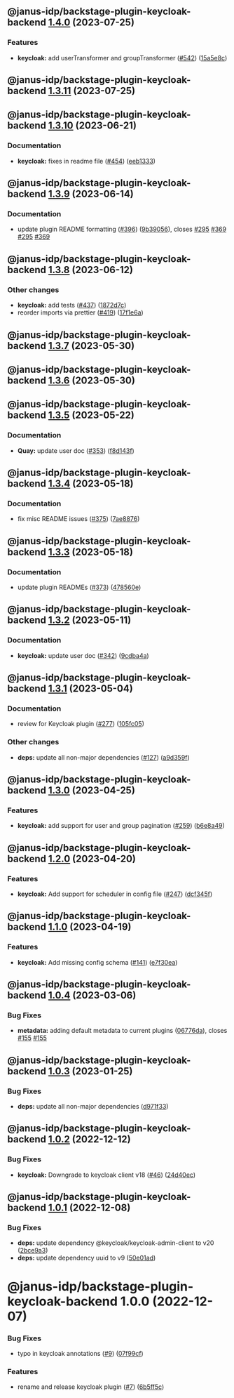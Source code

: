 ## @janus-idp/backstage-plugin-keycloak-backend [1.4.0](https://github.com/janus-idp/backstage-plugins/compare/@janus-idp/backstage-plugin-keycloak-backend@1.3.11...@janus-idp/backstage-plugin-keycloak-backend@1.4.0) (2023-07-25)


### Features

* **keycloak:** add userTransformer and groupTransformer ([#542](https://github.com/janus-idp/backstage-plugins/issues/542)) ([15a5e8c](https://github.com/janus-idp/backstage-plugins/commit/15a5e8cab5014def95c274d891e5c0e423016424))

## @janus-idp/backstage-plugin-keycloak-backend [1.3.11](https://github.com/janus-idp/backstage-plugins/compare/@janus-idp/backstage-plugin-keycloak-backend@1.3.10...@janus-idp/backstage-plugin-keycloak-backend@1.3.11) (2023-07-25)

## @janus-idp/backstage-plugin-keycloak-backend [1.3.10](https://github.com/janus-idp/backstage-plugins/compare/@janus-idp/backstage-plugin-keycloak-backend@1.3.9...@janus-idp/backstage-plugin-keycloak-backend@1.3.10) (2023-06-21)


### Documentation

* **keycloak:** fixes in readme file ([#454](https://github.com/janus-idp/backstage-plugins/issues/454)) ([eeb1333](https://github.com/janus-idp/backstage-plugins/commit/eeb133359cd39e2abefffccd60c5d0355e05995d))

## @janus-idp/backstage-plugin-keycloak-backend [1.3.9](https://github.com/janus-idp/backstage-plugins/compare/@janus-idp/backstage-plugin-keycloak-backend@1.3.8...@janus-idp/backstage-plugin-keycloak-backend@1.3.9) (2023-06-14)


### Documentation

* update plugin README formatting ([#396](https://github.com/janus-idp/backstage-plugins/issues/396)) ([9b39056](https://github.com/janus-idp/backstage-plugins/commit/9b39056f6c66e9a6a0a5d0c4059420dff66db263)), closes [#295](https://github.com/janus-idp/backstage-plugins/issues/295) [#369](https://github.com/janus-idp/backstage-plugins/issues/369) [#295](https://github.com/janus-idp/backstage-plugins/issues/295) [#369](https://github.com/janus-idp/backstage-plugins/issues/369)

## @janus-idp/backstage-plugin-keycloak-backend [1.3.8](https://github.com/janus-idp/backstage-plugins/compare/@janus-idp/backstage-plugin-keycloak-backend@1.3.7...@janus-idp/backstage-plugin-keycloak-backend@1.3.8) (2023-06-12)


### Other changes

* **keycloak:** add tests ([#437](https://github.com/janus-idp/backstage-plugins/issues/437)) ([1872d7c](https://github.com/janus-idp/backstage-plugins/commit/1872d7c997cb372d4a2501c472698b660a025e49))
* reorder imports via prettier ([#419](https://github.com/janus-idp/backstage-plugins/issues/419)) ([17f1e6a](https://github.com/janus-idp/backstage-plugins/commit/17f1e6a689bd793a619ec5e42e5cdda0998f78a5))

## @janus-idp/backstage-plugin-keycloak-backend [1.3.7](https://github.com/janus-idp/backstage-plugins/compare/@janus-idp/backstage-plugin-keycloak-backend@1.3.6...@janus-idp/backstage-plugin-keycloak-backend@1.3.7) (2023-05-30)

## @janus-idp/backstage-plugin-keycloak-backend [1.3.6](https://github.com/janus-idp/backstage-plugins/compare/@janus-idp/backstage-plugin-keycloak-backend@1.3.5...@janus-idp/backstage-plugin-keycloak-backend@1.3.6) (2023-05-30)

## @janus-idp/backstage-plugin-keycloak-backend [1.3.5](https://github.com/janus-idp/backstage-plugins/compare/@janus-idp/backstage-plugin-keycloak-backend@1.3.4...@janus-idp/backstage-plugin-keycloak-backend@1.3.5) (2023-05-22)


### Documentation

* **Quay:** update user doc ([#353](https://github.com/janus-idp/backstage-plugins/issues/353)) ([f8d143f](https://github.com/janus-idp/backstage-plugins/commit/f8d143f243db069e8877f6b8a053790fabe078cf))

## @janus-idp/backstage-plugin-keycloak-backend [1.3.4](https://github.com/janus-idp/backstage-plugins/compare/@janus-idp/backstage-plugin-keycloak-backend@1.3.3...@janus-idp/backstage-plugin-keycloak-backend@1.3.4) (2023-05-18)


### Documentation

* fix misc README issues ([#375](https://github.com/janus-idp/backstage-plugins/issues/375)) ([7ae8876](https://github.com/janus-idp/backstage-plugins/commit/7ae88760c322694b29b558bac78cbc4eb768695c))

## @janus-idp/backstage-plugin-keycloak-backend [1.3.3](https://github.com/janus-idp/backstage-plugins/compare/@janus-idp/backstage-plugin-keycloak-backend@1.3.2...@janus-idp/backstage-plugin-keycloak-backend@1.3.3) (2023-05-18)


### Documentation

* update plugin READMEs ([#373](https://github.com/janus-idp/backstage-plugins/issues/373)) ([478560e](https://github.com/janus-idp/backstage-plugins/commit/478560e38cceaa40d976bccf4785956ed58b5221))

## @janus-idp/backstage-plugin-keycloak-backend [1.3.2](https://github.com/janus-idp/backstage-plugins/compare/@janus-idp/backstage-plugin-keycloak-backend@1.3.1...@janus-idp/backstage-plugin-keycloak-backend@1.3.2) (2023-05-11)


### Documentation

* **keycloak:** update user doc ([#342](https://github.com/janus-idp/backstage-plugins/issues/342)) ([9cdba4a](https://github.com/janus-idp/backstage-plugins/commit/9cdba4a5652a1b6737ec9fd50b13b4893b51a171))

## @janus-idp/backstage-plugin-keycloak-backend [1.3.1](https://github.com/janus-idp/backstage-plugins/compare/@janus-idp/backstage-plugin-keycloak-backend@1.3.0...@janus-idp/backstage-plugin-keycloak-backend@1.3.1) (2023-05-04)


### Documentation

* review for Keycloak plugin ([#277](https://github.com/janus-idp/backstage-plugins/issues/277)) ([105fc05](https://github.com/janus-idp/backstage-plugins/commit/105fc052f817eaeb976f32a388c0f8fa0a09de89))


### Other changes

* **deps:** update all non-major dependencies ([#127](https://github.com/janus-idp/backstage-plugins/issues/127)) ([a9d359f](https://github.com/janus-idp/backstage-plugins/commit/a9d359f01448d1b9b4b4d3d9b087052fb6ff16b3))

## @janus-idp/backstage-plugin-keycloak-backend [1.3.0](https://github.com/janus-idp/backstage-plugins/compare/@janus-idp/backstage-plugin-keycloak-backend@1.2.0...@janus-idp/backstage-plugin-keycloak-backend@1.3.0) (2023-04-25)


### Features

* **keycloak:** add support for user and group pagination ([#259](https://github.com/janus-idp/backstage-plugins/issues/259)) ([b6e8a49](https://github.com/janus-idp/backstage-plugins/commit/b6e8a49497c068cb7bd5623bb3d810a5f0323e1a))

## @janus-idp/backstage-plugin-keycloak-backend [1.2.0](https://github.com/janus-idp/backstage-plugins/compare/@janus-idp/backstage-plugin-keycloak-backend@1.1.0...@janus-idp/backstage-plugin-keycloak-backend@1.2.0) (2023-04-20)


### Features

* **keycloak:** Add support for scheduler in config file ([#247](https://github.com/janus-idp/backstage-plugins/issues/247)) ([dcf345f](https://github.com/janus-idp/backstage-plugins/commit/dcf345f8f0ca27f85cb4bf158a1d223cb706bb60))

## @janus-idp/backstage-plugin-keycloak-backend [1.1.0](https://github.com/janus-idp/backstage-plugins/compare/@janus-idp/backstage-plugin-keycloak-backend@1.0.4...@janus-idp/backstage-plugin-keycloak-backend@1.1.0) (2023-04-19)


### Features

* **keycloak:** Add missing config schema ([#141](https://github.com/janus-idp/backstage-plugins/issues/141)) ([e7f30ea](https://github.com/janus-idp/backstage-plugins/commit/e7f30eaf0a3c2f8ebcd78668342dc51bb8130a5b))

## @janus-idp/backstage-plugin-keycloak-backend [1.0.4](https://github.com/janus-idp/backstage-plugins/compare/@janus-idp/backstage-plugin-keycloak-backend@1.0.3...@janus-idp/backstage-plugin-keycloak-backend@1.0.4) (2023-03-06)


### Bug Fixes

* **metadata:** adding default metadata to current plugins ([06776da](https://github.com/janus-idp/backstage-plugins/commit/06776dafdbab6d4fa85b92d5b676f65d97bbdb44)), closes [#155](https://github.com/janus-idp/backstage-plugins/issues/155) [#155](https://github.com/janus-idp/backstage-plugins/issues/155)

## @janus-idp/backstage-plugin-keycloak-backend [1.0.3](https://github.com/janus-idp/backstage-plugins/compare/@janus-idp/backstage-plugin-keycloak-backend@1.0.2...@janus-idp/backstage-plugin-keycloak-backend@1.0.3) (2023-01-25)


### Bug Fixes

* **deps:** update all non-major dependencies ([d971f33](https://github.com/janus-idp/backstage-plugins/commit/d971f33c3f79ac4ec36dfb8b579f07d8dbcef8f1))

## @janus-idp/backstage-plugin-keycloak-backend [1.0.2](https://github.com/janus-idp/backstage-plugins/compare/@janus-idp/backstage-plugin-keycloak-backend@1.0.1...@janus-idp/backstage-plugin-keycloak-backend@1.0.2) (2022-12-12)


### Bug Fixes

* **keycloak:** Downgrade to keycloak client v18 ([#46](https://github.com/janus-idp/backstage-plugins/issues/46)) ([24d40ec](https://github.com/janus-idp/backstage-plugins/commit/24d40ec26ad45681b97df16191be6ac6469a9bc6))

## @janus-idp/backstage-plugin-keycloak-backend [1.0.1](https://github.com/janus-idp/backstage-plugins/compare/@janus-idp/backstage-plugin-keycloak-backend@1.0.0...@janus-idp/backstage-plugin-keycloak-backend@1.0.1) (2022-12-08)


### Bug Fixes

* **deps:** update dependency @keycloak/keycloak-admin-client to v20 ([2bce9a3](https://github.com/janus-idp/backstage-plugins/commit/2bce9a3c328ed8cc694c42fec437abc2e08c6448))
* **deps:** update dependency uuid to v9 ([50e01ad](https://github.com/janus-idp/backstage-plugins/commit/50e01ad91af4de530ba16a4d3d33a9dbf86413e0))

# @janus-idp/backstage-plugin-keycloak-backend 1.0.0 (2022-12-07)


### Bug Fixes

* typo in keycloak annotations ([#9](https://github.com/janus-idp/backstage-plugins/issues/9)) ([07f99cf](https://github.com/janus-idp/backstage-plugins/commit/07f99cff02467a3a627c310d14cdb7105009a67a))


### Features

* rename and release keycloak plugin ([#7](https://github.com/janus-idp/backstage-plugins/issues/7)) ([6b5ff5c](https://github.com/janus-idp/backstage-plugins/commit/6b5ff5c3cf657ce05c6566ae2960cb0fb01fb5a9))
